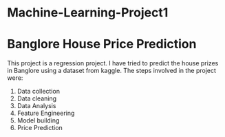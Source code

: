 # Machine-Learning-Project1
# Banglore House Price Prediction
This project is a regression project. I have tried to predict the house prizes in Banglore using a dataset from kaggle.
The steps involved in the project were:
1) Data collection
2) Data cleaning
3) Data Analysis
4) Feature Engineering
5) Model building
6) Price Prediction
